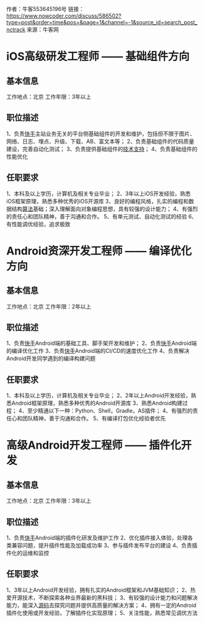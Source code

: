 作者：牛客553645196号
链接：https://www.nowcoder.com/discuss/586502?type=post&order=time&pos=&page=1&channel=-1&source_id=search_post_nctrack
来源：牛客网



# iOS高级研发工程师 —— 基础组件方向

## 基本信息

工作地点：北京
工作年限：3年以上

## 职位描述

1、负责[快手]()主站业务无关的平台侧基础组件的开发和维护，包括但不限于图片、网络、日志、埋点、升级、下载、AB、富文本等；
2、负责基础组件的代码质量建设，完善自动化测试；
3、负责提供基础组件的[技术支持]()；
4、负责基础组件的性能优化

## 任职要求

1、本科及以上学历，计算机及相关专业毕业；
2、3年以上iOS开发经验，熟悉iOS框架原理，熟悉多种优秀的iOS开源库
3、良好的编程风格，扎实的编程和数据结构[算法]()基础；深入理解面向对象编程思想，具有较强的设计能力；
4、有强烈的责任心和团队精神，善于沟通和合作。
5、有单元测试、自动化测试的经验
6、有性能调优经验，追求极致

# Android资深开发工程师 —— 编译优化方向

## 基本信息

工作地点：北京
工作年限：2年以上

## 职位描述

1、负责[快手]()Android端的基础工具、脚手架开发和维护；
2、负责[快手]()Android端的编译优化工作
3、负责[快手]()Android端的CI/CD的速度优化工作
4、负责解决Android开发同学遇到的编译构建问题

## 任职要求

1、本科及以上学历，计算机及相关专业毕业；
2、2年以上Android开发经验，熟悉Android框架原理，熟悉多种优秀的Android开源库
3、熟悉Android构建过程；
4、至少精通以下一种：Python、Shell，Gradle，AS插件；
4、有强烈的责任心和团队精神，善于沟通和合作。
5、有编译打包优化经验者优先

# 高级Android开发工程师 —— 插件化开发

## 基本信息

工作地点：北京
工作年限：3年以上

## 职位描述

1、负责[快手]()Android端的插件化研发及维护工作
2、优化插件接入体验，处理各类兼容问题，提升插件性能及加载成功率
3、参与插件发布平台的建设
4、负责插件化的运维和监控

## 任职要求

1、3年以上Android开发经验，拥有扎实的Android框架和JVM基础知识；
2、热爱开源技术，不断探索各种业界最新的黑科技；
3、有较强的设计能力和问题解决能力，能深入[源码]()去探究问题并提供高质量的解决方案；
4、拥有一定的Android插件化使用或开发经验，了解插件化实现原理；
5、关注性能，熟悉常见调优方法

